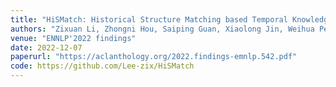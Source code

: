 ```yaml
---
title: "HiSMatch: Historical Structure Matching based Temporal Knowledge Graph Reasoning"
authors: "Zixuan Li, Zhongni Hou, Saiping Guan, Xiaolong Jin, Weihua Peng, **Long Bai**, Yajuan Lyu, Wei Li, Jiafeng Guo, Xueqi Cheng"
venue: "ENNLP'2022 findings"
date: 2022-12-07
paperurl: "https://aclanthology.org/2022.findings-emnlp.542.pdf"
code: https://github.com/Lee-zix/HiSMatch
---
```

